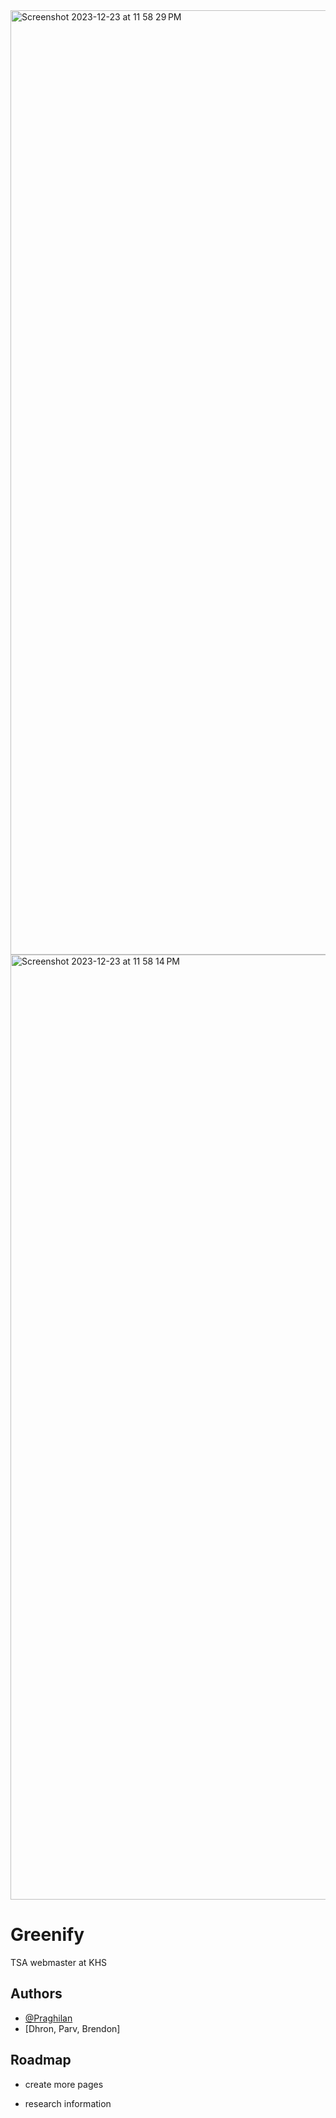 <img width="1511" alt="Screenshot 2023-12-23 at 11 58 29 PM" src="https://github.com/PraghilanSudhakar/greenify/assets/73265950/7c38a51c-e4a5-449c-aa19-19592548a28b">
<img width="1512" alt="Screenshot 2023-12-23 at 11 58 14 PM" src="https://github.com/PraghilanSudhakar/greenify/assets/73265950/1e37e5f5-2ea6-41b1-a3d3-bc9e55b585d9">



# Greenify

TSA webmaster at KHS


## Authors

- [@Praghilan](https://www.github.com/PraghilanSudhakar)
- [Dhron, Parv, Brendon]




## Roadmap

- create more pages

- research information

